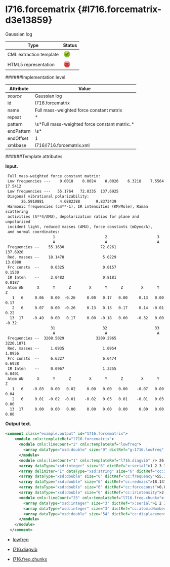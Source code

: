 # l716.forcematrix {#l716.forcematrix-d3e13859}

Gaussian log


| Type                                                                                                                                                | Status                                                                                                                                              |
|----|----|
| CML extraction template                                                                                                                             | ![](/imgs/Total.png)                                                                                                                                |
| HTML5 representation                                                                                                                                | ![](/imgs/None.png)                                                                                                                                 |

######Implementation level

| Attribute                                                                                                                                           | Value                                                                                                                                               |
|----|----|
| *source*                                                                                                                                            | Gaussian log                                                                                                                                        |
| id                                                                                                                                                  | l716.forcematrix                                                                                                                                    |
| name                                                                                                                                                | Full mass-weighted force constant matrix                                                                                                            |
| repeat                                                                                                                                              | \*                                                                                                                                                  |
| pattern                                                                                                                                             | \\s\*Full mass-weighted force constant matrix:.\*                                                                                                   |
| endPattern                                                                                                                                          | \\s\*                                                                                                                                               |
| endOffset                                                                                                                                           | 1                                                                                                                                                   |
| xml:base                                                                                                                                            | l716/l716.forcematrix.xml                                                                                                                           |

######Template attributes

**Input.**

     Full mass-weighted force constant matrix:
     Low frequencies ---    0.0018    0.0024    0.0026    6.3218    7.5564   17.5412
     Low frequencies ---   55.1764   72.8335  137.6925
     Diagonal vibrational polarizability:
           26.5910881       4.6882388       9.8373439
     Harmonic frequencies (cm**-1), IR intensities (KM/Mole), Raman scattering
     activities (A**4/AMU), depolarization ratios for plane and unpolarized
     incident light, reduced masses (AMU), force constants (mDyne/A),
     and normal coordinates:
                         1                      2                      3
                         A                      A                      A
     Frequencies --    55.1630                72.8261               137.6920
     Red. masses --    18.1478                 5.0229                13.6980
     Frc consts  --     0.0325                 0.0157                 0.1530
     IR Inten    --     2.0482                 0.8181                 0.0187
     Atom AN      X      Y      Z        X      Y      Z        X      Y      Z
       1   6     0.06   0.00  -0.26     0.00   0.17   0.00     0.13   0.00   0.17
       2   6     0.07   0.00  -0.26     0.13   0.13   0.17     0.14  -0.01   0.22
      13  17    -0.49   0.00   0.17     0.00  -0.18   0.00    -0.32   0.00  -0.32
                        31                     32                     33
                         A                      A                      A
     Frequencies --  3208.5029              3209.2965              3220.1871
     Red. masses --     1.0935                 1.0954                 1.0956
     Frc consts  --     6.6327                 6.6474                 6.6938
     IR Inten    --     0.0967                 1.3255                 6.8401
     Atom AN      X      Y      Z        X      Y      Z        X      Y      Z
       1   6    -0.03   0.00   0.02     0.00   0.00   0.00    -0.07   0.00   0.04
       2   6     0.01  -0.02  -0.01    -0.02   0.03   0.01    -0.01   0.03   0.00
      13  17     0.00   0.00   0.00     0.00   0.00   0.00     0.00   0.00   0.00

      

**Output text.**

```xml
<comment class="example.output" id="1716.forcematrix">
    <module cmlx:templateRef="l716.forcematrix">
      <module cmlx:lineCount="2" cmlx:templateRef="lowfreq">
        <array dataType="xsd:double" size="9" dictRef="g:1716.lowfreq" cmlx:templateRef="lowfreq">0.0018 0.0024 0.0026 6.3218 7.5564 17.5412 55.1764 72.8335 137.6925</array>
      </module>
      <module cmlx:lineCount="1" cmlx:templateRef="l716.diagvib" /> 26.5910881 4.6882388 9.8373439 
      <array dataType="xsd:integer" size="6" dictRef="x:serial">1 2 3 31 32 33</array>
      <array delimiter="I" dataType="xsd:string" size="6" dictRef="cc:irrep">IAIAIAIAIAIAI</array>
      <array dataType="xsd:double" size="6" dictRef="cc:frequency">55.163 72.8261 137.692 3208.5029 3209.2965 3220.1871</array>
      <array dataType="xsd:double" size="6" dictRef="cc:redmass">18.1478 5.0229 13.698 1.0935 1.0954 1.0956</array>
      <array dataType="xsd:double" size="6" dictRef="cc:forceconst">0.0325 0.0157 0.153 6.6327 6.6474 6.6938</array>
      <array dataType="xsd:double" size="6" dictRef="cc:irintensity">2.0482 0.8181 0.0187 0.0967 1.3255 6.8401</array>
      <module cmlx:lineCount="25" cmlx:templateRef="l716.freq.chunkx">
        <array dataType="xsd:integer" size="3" dictRef="x:serial">1 2 13</array>
        <array dataType="xsd:integer" size="3" dictRef="cc:atomicNumber">6 6 17</array>
        <array dataType="xsd:double" size="54" dictRef="cc:displacement">0.06 0.0 -0.26 0.0 0.17 0.0 0.13 0.0 0.17 0.07 0.0 -0.26 0.13 0.13 0.17 0.14 -0.01 0.22 -0.49 0.0 0.17 0.0 -0.18 0.0 -0.32 0.0 -0.32 -0.03 0.0 0.02 0.0 0.0 0.0 -0.07 0.0 0.04 0.01 -0.02 -0.01 -0.02 0.03 0.01 -0.01 0.03 0.0 0.0 0.0 0.0 0.0 0.0 0.0 0.0 0.0 0.0</array>
      </module>
    </module>
  </comment>
```

-   [lowfreq](/out/md/cml/gaussian_log/lowfreq-d3e13868.md)

<!-- -->

-   [l716.diagvib](/out/md/cml/gaussian_log/l716.diagvib-d3e13890.md)

<!-- -->

-   [l716.freq.chunkx](/out/md/cml/gaussian_log/l716.freq.chunkx-d3e13919.md)
